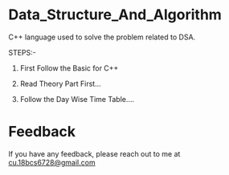 # Data_Structure_And_Algorithm
C++ language used to solve the problem related to DSA.

STEPS:-
1. First Follow the Basic for C++

2. Read Theory Part First...
 
3. Follow the Day Wise Time Table....


# Feedback

If you have any feedback, please reach out to me at cu.18bcs6728@gmail.com
